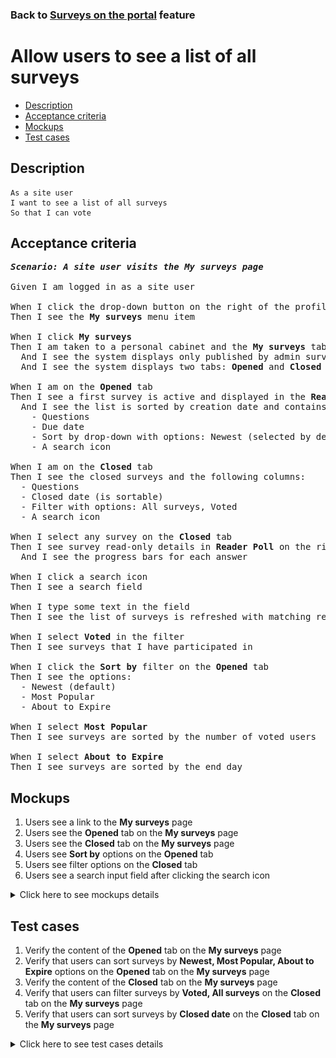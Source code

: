 ### Back to [Surveys on the portal](../../) feature

# Allow users to see a list of all surveys

- [Description](#description)
- [Acceptance criteria](#acceptance-criteria)
- [Mockups](#mockups)
- [Test cases](#test-cases)

## Description

    As a site user
    I want to see a list of all surveys
    So that I can vote

## Acceptance criteria

<pre>
<b><i>Scenario: A site user visits the My surveys page</i></b>

Given I am logged in as a site user

When I click the drop-down button on the right of the profile picture
Then I see the <b>My surveys</b> menu item

When I click <b>My surveys</b>
Then I am taken to a personal cabinet and the <b>My surveys</b> tab is active
  And I see the system displays only published by admin surveys here
  And I see the system displays two tabs: <b>Opened</b> and <b>Closed</b>

When I am on the <b>Opened</b> tab
Then I see a first survey is active and displayed in the <b>Reader Poll</b> on the right side
  And I see the list is sorted by creation date and contains the following columns:
    - Questions
    - Due date
    - Sort by drop-down with options: Newest (selected by default), Most Popular, About to Expire
    - A search icon

When I am on the <b>Closed</b> tab
Then I see the closed surveys and the following columns:
  - Questions
  - Closed date (is sortable)
  - Filter with options: All surveys, Voted
  - A search icon

When I select any survey on the <b>Closed</b> tab
Then I see survey read-only details in <b>Reader Poll</b> on the right side
  And I see the progress bars for each answer

When I click a search icon
Then I see a search field

When I type some text in the field
Then I see the list of surveys is refreshed with matching results

When I select <b>Voted</b> in the filter
Then I see surveys that I have participated in

When I click the <b>Sort by</b> filter on the <b>Opened</b> tab
Then I see the options:
  - Newest (default)
  - Most Popular
  - About to Expire

When I select <b>Most Popular</b>
Then I see surveys are sorted by the number of voted users

When I select <b>About to Expire</b>
Then I see surveys are sorted by the end day
</pre>

## Mockups

1. Users see a link to the <b>My surveys</b> page
2. Users see the <b>Opened</b> tab on the <b>My surveys</b> page
3. Users see the <b>Closed</b> tab on the <b>My surveys</b> page
4. Users see <b>Sort by</b> options on the <b>Opened</b> tab
5. Users see filter options on the <b>Closed</b> tab
6. Users see a search input field after clicking the search icon

<details>
  <summary>Click here to see mockups details</summary>

**1. Users see a link to the My surveys page:**

![Users see a link to the My surveys page](/sports_hub_portal/web_application_features/surveys/images/user_link_to_surveys_page.png)

**2. Users see the Opened tab on the My surveys page:**

![Users see the Opened tab on the My surveys page](/sports_hub_portal/web_application_features/surveys/images/user_voting_form.png)

**3. Users see the Closed tab on the My surveys page:**

![Users see the Closed tab on the My surveys page](/sports_hub_portal/web_application_features/surveys/images/user_closed_tab.png)

**4. Users see Sort by options on the Opened tab:**

![Users see Sort by options on the Opened tab](/sports_hub_portal/web_application_features/surveys/images/user_sort_by_options.png)

**5. Users see filter options on the Closed tab:**

![Users see filter options on the Closed tab](/sports_hub_portal/web_application_features/surveys/images/user_filter_options.png)

**6. Users see a search input field after clicking the search icon:**

![Users see a search input field after clicking the search icon](/sports_hub_portal/web_application_features/surveys/images/user_search_field.png)

</details>

## Test cases

1. Verify the content of the <b>Opened</b> tab on the <b>My surveys</b> page
2. Verify that users can sort surveys by <b>Newest, Most Popular, About to Expire</b> options on the <b>Opened</b> tab on the <b>My surveys</b> page
3. Verify the content of the <b>Closed</b> tab on the <b>My surveys</b> page
4. Verify that users can filter surveys by <b>Voted, All surveys</b> on the <b>Closed</b> tab on the <b>My surveys</b> page
5. Verify that users can sort surveys by <b>Closed date</b> on the <b>Closed</b> tab on the <b>My surveys</b> page

<details>
  <summary>Click here to see test cases details</summary>

### **#1. Verify the content of the Opened tab on the My surveys page**

|Preconditions|Steps|Expected result
--------------|-----|----------
|- Log in with user account|1) Click the drop-down near the profile picture</br>2) Select <b>My surveys</b> item</br>3) Examine the <b>Opened</b> tab|2) Personal cabinet opens on the <b>My surveys</b> page</br>3) The <b>Opened</b> tab is opened by default. The <b>Opened</b> tab consists of two columns: <b>Questions</b> and <b>Due date</b>. The list contains all opened surveys for the moment. Surveys are sorted from the newest to oldest|

### **#2. Verify that users can sort surveys by Newest, Most Popular, About to Expire options on the Opened tab on the My surveys page**

|Preconditions|Steps|Expected result
--------------|-----|----------
|- Log in with user account</br>- The user is on the <b>My surveys</b> page > <b>Opened</b> tab|1) Select the <b>Sort by</b> link</br>2) Click <b>Most popular</b></br>3) Select the <b>Sort by</b> link</br>4) Click <b>About to Expire</b></br>5) Select the <b>Sort by</b> link</br>6) Click <b>Newest</b></br>|2) Surveys are sorted according to the amount of users voted from the biggest number</br>4) Surveys are sorted according to the end date from the closest one</br>6) Surveys are sorted according to the date of creation from the newest one|

### **#3. Verify the content of the Closed tab on the My surveys page**

|Preconditions|Steps|Expected result
--------------|-----|----------
|- Log in with user account</br>- The user is on the <b>My surveys</b> page > <b>Closed</b> tab|1) Examine the <b>Closed</b> tab|1) The <b>Closed</b> tab consists of two columns: <b>Questions</b> and <b>Closed date</b>. The list contains all closed surveys|

### **#4. Verify that users can filter surveys by Voted, All surveys on the Closed tab on the My surveys page**

|Preconditions|Steps|Expected result
--------------|-----|----------
|- Log in with user account</br>- The user is on the <b>My surveys</b> page > <b>Closed</b> tab|1) Click a filter icon</br>2) Click <b>Voted</b></br>3) Click a filter icon</br>4) Click <b>All surveys</b>|2) All surveys I have participated in are shown</br>4) All surveys are shown|

### **#5. Verify that users can sort surveys by Closed date on the Closed tab on the My surveys page**

|Preconditions|Steps|Expected result
--------------|-----|----------
|- Log in with user account</br>- The user is on the <b>My surveys</b> page > <b>Closed</b> tab|1) Click <b>Closed date</b> sort icon</br>2) Click <b>Closed date</b> sort icon once more|1) Surveys are sorted from the oldest close date at the top</br>2) Surveys are sorted from the newest close date at the top|

</details>
